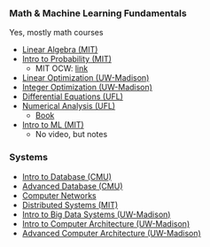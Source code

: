 ### Math & Machine Learning Fundamentals
Yes, mostly math courses
+ [Linear Algebra (MIT)](https://ocw.mit.edu/courses/18-06-linear-algebra-spring-2010/video_galleries/video-lectures/)
+ [Intro to Probability (MIT)](https://www.youtube.com/playlist?list=PLUl4u3cNGP60hI9ATjSFgLZpbNJ7myAg6)
    + MIT OCW: [link](https://ocw.mit.edu/courses/res-6-012-introduction-to-probability-spring-2018/)
+ [Linear Optimization (UW-Madison)](https://www.youtube.com/playlist?list=PLeO_PhASIA0Ot69TqANAnNxoykHGOQp2Y)
+ [Integer Optimization (UW-Madison)](https://www.youtube.com/playlist?list=PLeO_PhASIA0NtvLCAZXLC8HACOgVD9Y32)
+ [Differential Equations (UFL)](https://www.youtube.com/playlist?list=PLldiDnQu2phuDUwFDC5fSiKM8MiWgk6zu)
+ [Numerical Analysis (UFL)](https://www.youtube.com/playlist?list=PLldiDnQu2phsUDSmP4R_b7jzY627qnnXe)
    + [Book](https://newdoc.nccu.edu.tw/teasyllabus/111648701013/Numerical_Analysis.pdf)
+ [Intro to ML (MIT)](https://openlearninglibrary.mit.edu/courses/course-v1:MITx+6.036+1T2019/course/)
    + No video, but notes

### Systems
+ [Intro to Database (CMU)](https://www.youtube.com/playlist?list=PLSE8ODhjZXjaKScG3l0nuOiDTTqpfnWFf)
+ [Advanced Database (CMU)](https://www.youtube.com/playlist?list=PLSE8ODhjZXjYzlLMbX3cR0sxWnRM7CLFn)
+ [Computer Networks](https://media.pearsoncmg.com/ph/streaming/esm/tanenbaum5e_videonotes/tanenbaum_videoNotes.html)
+ [Distributed Systems (MIT)](https://www.youtube.com/playlist?list=PLrw6a1wE39_tb2fErI4-WkMbsvGQk9_UB)
+ [Intro to Big Data Systems (UW-Madison)](https://tyler.caraza-harter.com/cs544/s23/schedule.html)
+ [Intro to Computer Architecture (UW-Madison)](https://ece552.ece.wisc.edu/video.shtml)
+ [Advanced Computer Architecture (UW-Madison)](https://ece752.ece.wisc.edu/)
